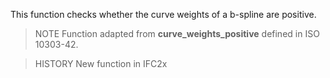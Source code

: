 This function checks whether the curve weights of a b-spline are positive.

<!-- end of short definition -->


> NOTE Function adapted from **curve_weights_positive** defined in ISO 10303-42.

> HISTORY New function in IFC2x

